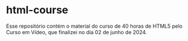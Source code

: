 # html-course
Esse repositório contém o material do curso de 40 horas de HTML5 pelo Curso em Vídeo, que finalizei no dia 02 de junho de 2024.
